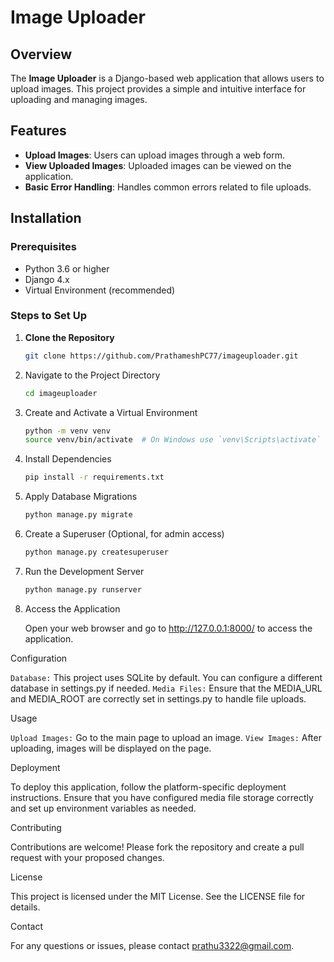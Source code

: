 # Image Uploader

## Overview

The **Image Uploader** is a Django-based web application that allows users to upload images. This project provides a simple and intuitive interface for uploading and managing images.

## Features

- **Upload Images**: Users can upload images through a web form.
- **View Uploaded Images**: Uploaded images can be viewed on the application.
- **Basic Error Handling**: Handles common errors related to file uploads.

## Installation

### Prerequisites

- Python 3.6 or higher
- Django 4.x
- Virtual Environment (recommended)

### Steps to Set Up

1. **Clone the Repository**

   ```bash
   git clone https://github.com/PrathameshPC77/imageuploader.git

2. Navigate to the Project Directory

   ```bash
   cd imageuploader

3. Create and Activate a Virtual Environment

   ```bash
   python -m venv venv
   source venv/bin/activate  # On Windows use `venv\Scripts\activate`

4. Install Dependencies

   ```bash
   pip install -r requirements.txt

5. Apply Database Migrations

   ```bash
   python manage.py migrate

6. Create a Superuser (Optional, for admin access)

   ```bash
   python manage.py createsuperuser

7. Run the Development Server

   ```bash
   python manage.py runserver

8. Access the Application

   Open your web browser and go to http://127.0.0.1:8000/ to access the application.


Configuration

`Database:` This project uses SQLite by default. You can configure a different database in settings.py if needed.
`Media Files:` Ensure that the MEDIA_URL and MEDIA_ROOT are correctly set in settings.py to handle file uploads.

Usage

`Upload Images:` Go to the main page to upload an image.
`View Images:` After uploading, images will be displayed on the page.

Deployment

To deploy this application, follow the platform-specific deployment instructions. Ensure that you have configured media file storage correctly and set up environment variables as needed.

Contributing

Contributions are welcome! Please fork the repository and create a pull request with your proposed changes.

License

This project is licensed under the MIT License. See the LICENSE file for details.

Contact

For any questions or issues, please contact prathu3322@gmail.com.
